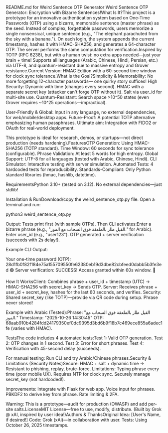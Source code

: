 README.md for Weird Sentence OTP Generator Weird Sentence OTP Generator: Encryption with Bizarre Sentences!What Is It?This project is a prototype for an innovative authentication system based on One-Time Passwords (OTP) using a bizarre, memorable sentence (master phrase) as the seed. Instead of complex, forgettable passwords, users memorize a single nonsensical, unique sentence (e.g., "The elephant parachuted from the sky with a banana."). On each login, the system appends the current timestamp, hashes it with HMAC-SHA256, and generates a 64-character OTP. The server performs the same computation for verification.Inspired by TOTP (RFC 6238), but with a human twist: no extra apps needed—just your brain + time! Supports all languages (Arabic, Chinese, Hindi, Persian, etc.) via UTF-8, and quantum-resistant due to massive entropy and Grover resistance.Current Version: HMAC Edition with a 60-second time window for clock sync tolerance.What Is the Goal?Simplicity & Memorability: No more forgetting 12-character passwords— one quirky story suffices!
High Security: Dynamic with time (changes every second).
HMAC with a separate secret key (attacker can't forge OTP without it).
Salt via user_id for multi-site use.
Quantum-Resistant: Search space >10^50 states (even Grover requires ~10^25 operations—impractical).

User-Friendly & Global: Input in any language, no external dependencies, for web/mobile/desktop apps.
Future-Proof: A potential TOTP alternative emphasizing human passphrases. Ultimate aim: Integration with FIDO2 or OAuth for real-world deployment.

This prototype is ideal for research, demos, or startups—not direct production (needs hardening).FeaturesOTP Generation: Using HMAC-SHA256 (TOTP standard).
Time Window: 60 seconds for sync tolerance (configurable).
Phrase Validation: At least 5 words for high entropy.
Global Support: UTF-8 for all languages (tested with Arabic, Chinese, Hindi).
CLI Simulator: Interactive testing with server simulation.
Automated Tests: 4 hardcoded tests for reproducibility.
Standards-Compliant: Only Python standard libraries (hmac, hashlib, datetime).

RequirementsPython 3.10+ (tested on 3.12).
No external dependencies—just stdlib!

Installation & RunDownload/copy the weird_sentence_otp.py file.
Open a terminal and run:

python3 weird_sentence_otp.py

Output: Tests print first (with sample OTPs). Then CLI activates:Enter a bizarre phrase (e.g., "الفيل طار بالملعقة فوق السحاب مع الموز." for Arabic).
Enter user_id (e.g., "user123").
OTP generated + server verification (succeeds with 2s delay!).

Example CLI Output:

Your one-time password (OTP): 28d1fb0f82f184e75a155709550fe62380eb19d3dbe82cbfeed0dabb5b3fe3ed
🟢 Server verification: SUCCESS! Access granted within 60s window. 🎉

How It WorksClient: Combines phrase + user_id + timestamp (UTC) → HMAC-SHA256 with secret_key → Sends OTP.
Server: Receives phrase + user_id + secret_key, hashes for the last 60 seconds, and verifies.
Security: Shared secret_key (like TOTP)—provide via QR code during setup. Phrase never stored!

Example with Arabic (Tested):Phrase: "الفيل طار بالملعقة فوق السحاب مع الموز."
Timestamp: "2025-10-26 14:30:45"
OTP: 68aab910b4284fdd24179350ef0dc9395d3bd6b9f18b7c469ece855a6adec1fe (varies with HMAC).

TestsThe code includes 4 automated tests:Test 1: Valid OTP generation.
Test 2: OTP changes in 1 second.
Test 3: Error for short phrases.
Test 4: Verification with 45-second delay (succeeds).

For manual testing: Run CLI and try Arabic/Chinese phrases.Security & Limitations (Security Notes)Secure: HMAC + salt + dynamic time → Resistant to phishing, replay, brute-force.
Limitations: Typing phrase every time (poor mobile UX).
Requires NTP for clock sync.
Securely manage secret_key (not hardcoded!).

Improvements: Integrate with Flask for web app.
Voice input for phrases.
PBKDF2 to derive key from phrase.
Rate limiting & 2FA.

Warning: This is a prototype—audit for production (OWASP) and add per-site salts.LicenseMIT License—free to use, modify, distribute. (Built by Grok @ xAI, inspired by user idea!)Authors & ThanksOriginal Idea: [User's Name, if desired!]
Code: Grok (xAI)—in collaboration with user.
Tests: Using October 26, 2025 timestamps.
